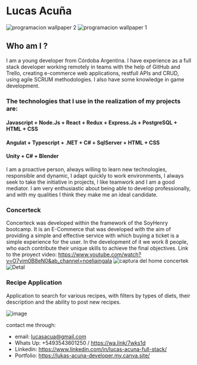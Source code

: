 # Lucas Acuña

<!--
**ToaLukas01/ToaLukas01** is a ✨ _special_ ✨ repository because its `README.md` (this file) appears on your GitHub profile.

Here are some ideas to get you started:

- 🔭 I’m currently working on ...
- 🌱 I’m currently learning ...
- 👯 I’m looking to collaborate on ...
- 🤔 I’m looking for help with ...
- 💬 Ask me about ...
- 📫 How to reach me: ...
- 😄 Pronouns: ...
- ⚡ Fun fact: ...
-->

![programacion wallpaper 2](https://user-images.githubusercontent.com/98349145/179815621-bdc75193-a2a0-4b66-aeaa-1c73d09fae34.jpg)
![programacion wallpaper 1](https://user-images.githubusercontent.com/98349145/179821229-e607ed76-94a7-41ed-86bd-99416229f534.jpg)



## Who am I ?
I am a young developer from Córdoba Argentina. I have experience as a full stack developer working remotely in teams with the help of GitHub and Trello, creating e-commerce web applications, restfull APIs and CRUD, using agile SCRUM methodologies. I also have some knowledge in game development.

### The technologies that I use in the realization of my projects are:
#### Javascript + Node.Js + React + Redux + Express.Js + PostgreSQL + HTML + CSS
#### Angulat + Typescript + .NET + C# + SqlServer + HTML + CSS
#### Unity + C# + Blender

I am a proactive person, always willing to learn new technologies, responsible and dynamic, I adapt quickly to work environments, I always seek to take the initiative in projects, I like teamwork and I am a good mediator. I am very enthusiastic about being able to develop professionally, and with my qualities I think they make me an ideal candidate.


### Concerteck

Concerteck was developed within the framework of the SoyHenry bootcamp. It is an E-Commerce that was developed with the aim of providing a simple and effective service with which buying a ticket is a simple experience for the user. In the development of it we work 8 people, who each contribute their unique skills to achieve the final objectives.
Link to the proyect video: https://www.youtube.com/watch?v=O7vim0B8eN0&ab_channel=noeliaingala
![captura del home concertek](https://user-images.githubusercontent.com/98349145/179823206-c5a2dcbb-a9a9-4fa9-aa12-10841190f05b.png)
![Detal](https://user-images.githubusercontent.com/98349145/179823234-a7275bba-bdec-495f-894b-d67aedacea92.png)

### Recipe Application
Application to search for various recipes, with filters by types of diets, their description and the ability to post new recipes.

![image](https://user-images.githubusercontent.com/98349145/179825274-25110bf4-9d54-4667-ade9-1958a76f7a76.png)

contact me through:
- email: lucasacua@gmail.com
- Whats Up: +5493543601250 / https://wa.link/7wks1d
- Linkedin: https://www.linkedin.com/in/lucas-acuna-full-stack/
- Portfolio: https://lukas-acuna-developer.my.canva.site/


